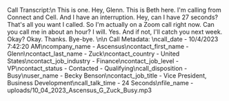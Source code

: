 Call Transcript:\n This is one. Hey, Glenn. This is Beth here. I'm calling from Connect and Cell. And I have an interruption. Hey, can I have 27 seconds? That's all you want I called. So I'm actually on a Zoom call right now. Can you call me in about an hour? I will. Yes. And if not, I'll catch you next week. Okay? Okay. Thanks. Bye-bye. \n\n Call Metadata: \ncall_date - 10/4/2023 7:42:20 AM\ncompany_name - Ascensus\ncontact_first_name - Glenn\ncontact_last_name - Zuck\ncontact_country - United States\ncontact_job_industry - Finance\ncontact_job_level - VP\ncontact_status - Contacted - Qualifying\ncall_disposition - Busy\nuser_name - Becky Benson\ncontact_job_title - Vice President, Business Development\ncall_talk_time - 24 Seconds\nfile_name - uploads/10_04_2023_Ascensus_G_Zuck_Busy.mp3
